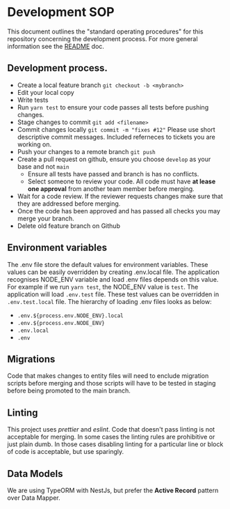 # Development SOP

This document outlines the "standard operating procedures" for this repository concerning the development process.  For more general information see the [README](README.md) doc.

## Development process.

  * Create a local feature branch `git checkout -b <mybranch>`
  * Edit your local copy
  * Write tests
  * Run `yarn test` to ensure your code passes all tests before pushing changes.
  * Stage changes to commit `git add <filename>`
  * Commit changes locally `git commit -m "fixes #12"`  Please use short descriptive commit messages.  Included referneces to tickets you are working on.
  * Push your changes to a remote branch `git push`
  * Create a pull request on github, ensure you choose `develop` as your base and not `main`
      * Ensure all tests have passed and branch is has no conflicts.
      * Select someone to review your code.  All code must have **at lease one approval** from another team member before merging.
  * Wait for a code review.  If the reviewer requests changes make sure that they are addressed before merging.
  * Once the code has been approved and has passed all checks you may merge your branch.
  * Delete old feature branch on Github

## Environment variables

The .env file store the default values for environment variables. 
These values can be easily overridden by creating .env.local file. 
The application recognises NODE_ENV variable and load .env files depends on this value. 
For example if we run `yarn test`, the NODE_ENV value is `test`.
The application will load `.env.test` file.
These test values can be overridden in `.env.test.local` file. 
The hierarchy of loading .env files looks as below:

- `.env.${process.env.NODE_ENV}.local`
- `.env.${process.env.NODE_ENV}`
- `.env.local`
- `.env`

## Migrations

Code that makes changes to entity files will need to enclude migration scripts before merging and those scripts will have to be tested in staging before being promoted to the main branch.

## Linting

This project uses _prettier_ and _eslint_.  Code that doesn't pass linting is not acceptable for merging.  In some cases the linting rules are prohibitive or just plain dumb.  In those cases disabling linting for a particular line or block of code is acceptable, but use sparingly.

## Data Models

We are using TypeORM with NestJs, but prefer the **Active Record** pattern over Data Mapper.
